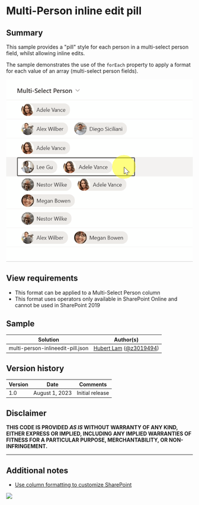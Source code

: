 # Multi-Person inline edit pill

## Summary
This sample provides a "pill" style for each person in a multi-select person field, whilst allowing inline edits.

The sample demonstrates the use of the `forEach` property to apply a format for each value of an array (multi-select person fields).

![screenshot of the sample](./assets/screenshot.gif)

## View requirements
- This format can be applied to a Multi-Select Person column
- This format uses operators only available in SharePoint Online and cannot be used in SharePoint 2019

## Sample

Solution|Author(s)
--------|---------
multi-person-inlineedit-pill.json | [Hubert Lam](https://github.com/z3019494) ([@z3019494](https://twitter.com/hubertlam))

## Version history

Version|Date|Comments
-------|----|--------
1.0|August 1, 2023|Initial release

## Disclaimer
**THIS CODE IS PROVIDED *AS IS* WITHOUT WARRANTY OF ANY KIND, EITHER EXPRESS OR IMPLIED, INCLUDING ANY IMPLIED WARRANTIES OF FITNESS FOR A PARTICULAR PURPOSE, MERCHANTABILITY, OR NON-INFRINGEMENT.**

---

## Additional notes

- [Use column formatting to customize SharePoint](https://docs.microsoft.com/en-us/sharepoint/dev/declarative-customization/column-formatting)

<img src="https://pnptelemetry.azurewebsites.net/list-formatting/column-samples/multi-person-inlineedit-pill" />